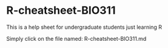 # R-cheatsheet-BIO311
This is a help sheet for undergraduate students just learning R

Simply click on the file named: R-cheatsheet-BIO311.md
